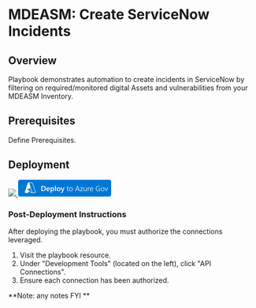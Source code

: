 # MDEASM: Create ServiceNow Incidents

## Overview
Playbook demonstrates automation to create incidents in ServiceNow by filtering on required/monitored digital Assets and vulnerabilities from your MDEASM Inventory.

## Prerequisites
Define Prerequisites.

## Deployment

<a href="https://portal.azure.com/#create/Microsoft.Template/uri/https%3A%2F%2Fraw.githubusercontent.com%2FAzure%2FMDEASM-Solutions%2Fmaster%2FAutomation%2FCreate-ServiceNow-Incident.json" target="_blank">
    <img src="https://aka.ms/deploytoazurebutton"/>
</a>
<a href="https://portal.azure.us/#create/Microsoft.Template/uri/https%3A%2F%2Fraw.githubusercontent.com%2FAzure%2FMDEASM-Solutions%2Fmaster%2FAutomation%2FCreate-ServiceNow-Incident.json" target="_blank">
    <img src="https://raw.githubusercontent.com/Azure/azure-quickstart-templates/master/1-CONTRIBUTION-GUIDE/images/deploytoazuregov.png"/>
</a>

### Post-Deployment Instructions
After deploying the playbook, you must authorize the connections leveraged.

1. Visit the playbook resource.
2. Under "Development Tools" (located on the left), click "API Connections".
3. Ensure each connection has been authorized.

**Note: any notes FYI **
